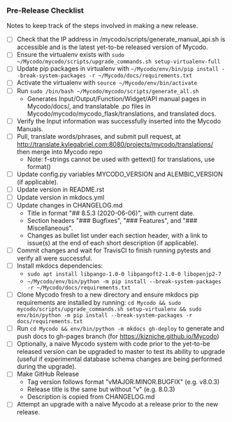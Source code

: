### Pre-Release Checklist

Notes to keep track of the steps involved in making a new release.

- [ ] Check that the IP address in /mycodo/scripts/generate_manual_api.sh is accessible and is the latest yet-to-be released version of Mycodo.
- [ ] Ensure the virtualenv exists with ```sudo ~/Mycodo/mycodo/scripts/upgrade_commands.sh setup-virtualenv-full```
- [ ] Update pip packages in virtualenv with ```~/Mycodo/env/bin/pip install --break-system-packages -r ~/Mycodo/docs/requirements.txt```
- [ ] Activate the virtualenv with ```source ~/Mycodo/env/bin/activate```
- [ ] Run ```sudo /bin/bash ~/Mycodo/mycodo/scripts/generate_all.sh```
   - Generates Input/Output/Function/Widget/API manual pages in Mycodo/docs/, and translatable .po files in Mycodo/mycodo/mycodo_flask/translations, and translated docs.
- [ ] Verify the Input information was successfully inserted into the Mycodo Manuals.
- [ ] Pull, translate words/phrases, and submit pull request, at http://translate.kylegabriel.com:8080/projects/mycodo/translations/ then merge into Mycodo repo
    - Note: f-strings cannot be used with gettext() for translations, use format()
- [ ] Update config.py variables MYCODO_VERSION and ALEMBIC_VERSION (if applicable).
- [ ] Update version in README.rst
- [ ] Update version in mkdocs.yml
- [ ] Update changes in CHANGELOG.md
   - Title in format "## 8.5.3 (2020-06-06)", with current date.
   - Section headers "### Bugfixes", "### Features", and "### Miscellaneous".
   - Changes as bullet list under each section header, with a link to issue(s) at the end of each short description (if applicable).
- [ ] Commit changes and wait for TravisCI to finish running pytests and verify all were successful.
- [ ] Install mkdocs dependencies:
   - ```sudo apt install libpango-1.0-0 libpangoft2-1.0-0 libopenjp2-7```
   - ```~/Mycodo/env/bin/python -m pip install --break-system-packages -r ~/Mycodo/docs/requirements.txt```
- [ ] Clone Mycodo fresh to a new directory and ensure mkdocs pip requirements are installed by running: ```cd Mycodo && sudo mycodo/scripts/upgrade_commands.sh setup-virtualenv && sudo env/bin/python -m pip install --break-system-packages -r docs/requirements.txt```
- [ ] Run ```cd Mycodo && env/bin/python -m mkdocs gh-deploy``` to generate and push docs to gh-pages branch (for https://kizniche.github.io/Mycodo)
- [ ] Optionally, a naive Mycodo system with code prior to the yet-to-be released version can be upgraded to master to test its ability to upgrade (useful if experimental database schema changes are being performed during the upgrade).
- [ ] Make GitHub Release
   - Tag version follows format "vMAJOR.MINOR.BUGFIX" (e.g. v8.0.3)
   - Release title is the same but without "v" (e.g. 8.0.3)
   - Description is copied from CHANGELOG.md
- [ ] Attempt an upgrade with a naive Mycodo at a release prior to the new release.
